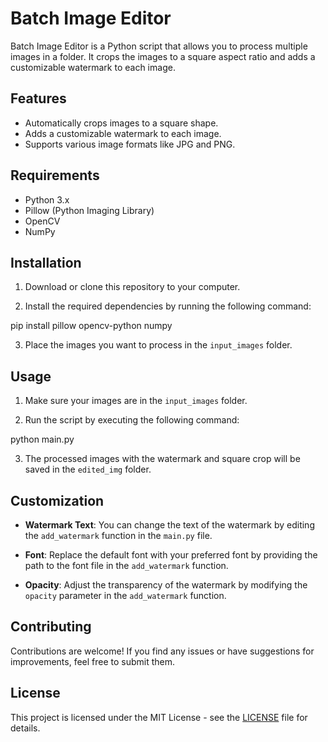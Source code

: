 # Batch Image Editor

Batch Image Editor is a Python script that allows you to process multiple images in a folder. It crops the images to a square aspect ratio and adds a customizable watermark to each image.

## Features

- Automatically crops images to a square shape.
- Adds a customizable watermark to each image.
- Supports various image formats like JPG and PNG.

## Requirements

- Python 3.x
- Pillow (Python Imaging Library)
- OpenCV
- NumPy

## Installation

1. Download or clone this repository to your computer.

2. Install the required dependencies by running the following command:

pip install pillow opencv-python numpy

3. Place the images you want to process in the `input_images` folder.

## Usage

1. Make sure your images are in the `input_images` folder.

2. Run the script by executing the following command:

python main.py

3. The processed images with the watermark and square crop will be saved in the `edited_img` folder.

## Customization

- **Watermark Text**: You can change the text of the watermark by editing the `add_watermark` function in the `main.py` file.

- **Font**: Replace the default font with your preferred font by providing the path to the font file in the `add_watermark` function.

- **Opacity**: Adjust the transparency of the watermark by modifying the `opacity` parameter in the `add_watermark` function.

## Contributing

Contributions are welcome! If you find any issues or have suggestions for improvements, feel free to submit them.

## License

This project is licensed under the MIT License - see the [LICENSE](LICENSE) file for details.